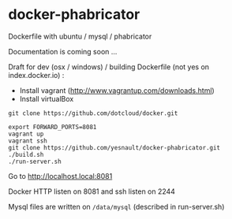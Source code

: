 docker-phabricator
==================
Dockerfile with ubuntu / mysql / phabricator


Documentation is coming soon ...

Draft for dev (osx / windows) / building Dockerfile (not yes on index.docker.io) :

- Install vagrant (http://www.vagrantup.com/downloads.html)
- Install virtualBox

 
```
git clone https://github.com/dotcloud/docker.git

export FORWARD_PORTS=8081
vagrant up 
vagrant ssh
git clone https://github.com/yesnault/docker-phabricator.git
./build.sh
./run-server.sh
````

Go to http://localhost.local:8081

Docker HTTP listen on 8081 and ssh listen on 2244

Mysql files are written on `/data/mysql` (described in run-server.sh)
